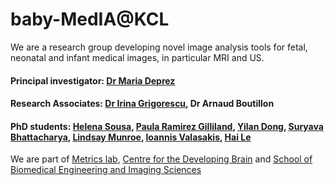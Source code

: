 # baby-MedIA@KCL
We are a research group developing novel image analysis tools for fetal, neonatal and infant medical images, in particular MRI and US.

#### Principal investigator: [Dr Maria Deprez](https://kclpure.kcl.ac.uk/portal/maria.deprez.html)
#### Research Associates: [Dr Irina Grigorescu](https://kclpure.kcl.ac.uk/portal/en/persons/irina-grigorescu-2), Dr Arnaud Boutillon
#### PhD students: [Helena Sousa](https://kclpure.kcl.ac.uk/portal/en/persons/k21019114), [Paula Ramirez Gilliland](https://kclpure.kcl.ac.uk/portal/en/persons/paula-ramirez-gilliland), [Yilan Dong](https://kclpure.kcl.ac.uk/portal/en/persons/yilan-dong), [Suryava Bhattacharya](https://kclpure.kcl.ac.uk/portal/en/persons/suryava-bhattacharya), [Lindsay Munroe](https://kclpure.kcl.ac.uk/portal/en/persons/lindsay-munroe), [Ioannis Valasakis](https://kclpure.kcl.ac.uk/portal/en/persons/ioannis-valasakis), [Hai Le](https://kclpure.kcl.ac.uk/portal/en/persons/le.hai)

We are part of [Metrics lab](https://metrics-lab.github.io/), [Centre for the Developing Brain](https://www.developingbrain.co.uk/about-the-centre-for-the-developing-brain/) and [School of Biomedical Engineering and Imaging Sciences](https://www.kcl.ac.uk/bmeis)
